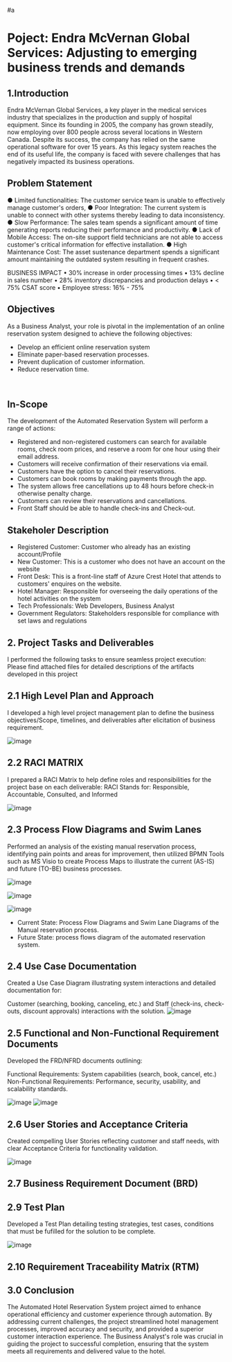 #a<h1>Poject: Endra McVernan Global Services: Adjusting to emerging business trends and demands</h1>


<h2>1.Introduction</h2>

Endra McVernan Global Services, a key player in the medical services industry that specializes in the production and supply of hospital equipment. Since its founding in 2005, the company has grown steadily, now employing over 800 people across several locations in Western Canada. Despite its success, the company has relied on the same operational software for over 15 years. As this legacy system reaches the end of its useful life, the company is faced with severe challenges that has negatively impacted its business operations.

<h2>Problem Statement</h2> 
●	Limited functionalities: The customer service team is unable to effectively manage customer's orders, 
●	Poor Integration: The current system is unable to connect with other systems thereby leading to data inconsistency.
●	Slow Performance: The sales team spends a significant amount of time generating reports reducing their performance and productivity. 
●	Lack of Mobile Access: The on-site support field technicians are not able to access customer's critical information for effective installation.
●	High Maintenance Cost: The asset sustenance department spends a significant amount maintaining the outdated system resulting in frequent crashes.

BUSINESS IMPACT
•	30% increase in order processing times
•	13% decline in sales number
•	28% inventory discrepancies and production delays
•	< 75% CSAT score
•	Employee stress: 16% - 75%

<h2>Objectives</h2> 
As a Business Analyst, your role is pivotal in the implementation of an online reservation system designed to achieve the following objectives:

- Develop an efficient online reservation system 
- Eliminate paper-based reservation processes.
- Prevent duplication of customer information.
- Reduce reservation time.
<br />

<h2>In-Scope</h2> 
The development of the Automated Reservation System will perform a range of actions: 

- Registered and non-registered customers can search for available rooms, check room prices, and reserve a room for one hour using their email address.
- Customers will receive confirmation of their reservations via email.
- Customers have the option to cancel their reservations.
- Customers can book rooms by making payments through the app.
- The system allows free cancellations up to 48 hours before check-in otherwise penalty charge.
- Customers can review their reservations and cancellations.
-  Front Staff should be able to handle check-ins and Check-out.

<h2>Stakeholer Description</h2> 

- Registered Customer:	Customer who already has an existing account/Profile
- New Customer: 	This is a customer who does not have an account on the website
- Front Desk:	This is a front-line staff of Azure Crest Hotel that attends to customers' enquires on the website.
- Hotel Manager: 	Responsible for overseeing the daily operations of the hotel activities on the system
- Tech Professionals: 	Web Developers, Business Analyst
- Government Regulators:	Stakeholders responsible for compliance with set laws and regulations


<h2>2. Project Tasks and Deliverables</h2>
I performed the following tasks to ensure seamless project execution:
Please find attached files for detailed descriptions of the artifacts developed in this project

<h2>2.1 High Level Plan and Approach</h2>

I developed a high level project management plan to define the business objectives/Scope,  timelines, and deliverables after elicitation of business requirement.

![image](https://github.com/user-attachments/assets/982aabad-ca7a-4763-aeaf-02eedd58d162)


<h2>2.2 RACI MATRIX</h2>

I prepared a RACI Matrix to help define roles and responsibilities for the project base on each deliverable:
RACI Stands for: Responsible, Accountable, Consulted, and Informed

![image](https://github.com/user-attachments/assets/a5e9a7f1-e751-41bc-8994-008307a21b0b)



<h2>2.3 Process Flow Diagrams and Swim Lanes</h2>
Performed an analysis of the existing manual reservation process, identifying pain points and areas for improvement, 
then utilized BPMN Tools such as MS Visio to create Process Maps
to illustrate the current (AS-IS) and future (TO-BE) business processes.

![image](https://github.com/user-attachments/assets/21512957-d5d8-4066-a49b-4c631abfb1f9)

![image](https://github.com/user-attachments/assets/4d10e49e-b0de-4180-933a-97cd764221b9)

![image](https://github.com/user-attachments/assets/2502ba99-d3bd-44b6-919e-735424a4692a)



- Current State: Process Flow Diagrams and Swim Lane Diagrams of the Manual reservation process.
- Future State: process flows diagram of the automated reservation system.

<h2>2.4 Use Case Documentation</h2>

Created a Use Case Diagram illustrating system interactions and detailed documentation for:

Customer (searching, booking, canceling, etc.) and
Staff (check-ins, check-outs, discount approvals) interactions with the solution.
![image](https://github.com/user-attachments/assets/26fbdc01-3042-425b-ad24-74cf81e6f40d)


<h2>2.5 Functional and Non-Functional Requirement Documents</h2>

Developed the FRD/NFRD documents outlining:

Functional Requirements: System capabilities (search, book, cancel, etc.)
Non-Functional Requirements: Performance, security, usability, and scalability standards.

![image](https://github.com/user-attachments/assets/e06b8f8a-ebd5-441c-b8a2-e7531e9deca2)
![image](https://github.com/user-attachments/assets/9e434041-5e39-4655-b40c-43fecdd9cd1f)

<h2>2.6 User Stories and Acceptance Criteria</h2>

Created compelling User Stories reflecting customer and staff needs, with clear Acceptance Criteria for functionality validation.

![image](https://github.com/user-attachments/assets/b2aa7428-b4ba-42ee-8c92-2dca3cc3f84e)

<h2>2.7 Business Requirement Document (BRD)</h2>


<h2>2.9 Test Plan</h2>


Developed a Test Plan detailing testing strategies, test cases, conditions that must be fufilled for the solution to be complete.

![image](https://github.com/user-attachments/assets/3ea39170-9f4f-4147-a307-7971a6ea19f6)

<h2>2.10 Requirement Traceability Matrix (RTM)</h2>

<h2>3.0 Conclusion</h2>
The Automated Hotel Reservation System project aimed to enhance operational efficiency and customer experience through automation. By addressing current challenges, the project streamlined hotel management processes, improved accuracy and security, and provided a superior customer interaction experience. The Business Analyst's role was crucial in guiding the project to successful completion, ensuring that the system meets all requirements and delivered value to the hotel.
  




<!--
 ```diff
- text in red
+ text in green
! text in orange
# text in gray
@@ text in purple (and bold)@@
```
--!>
